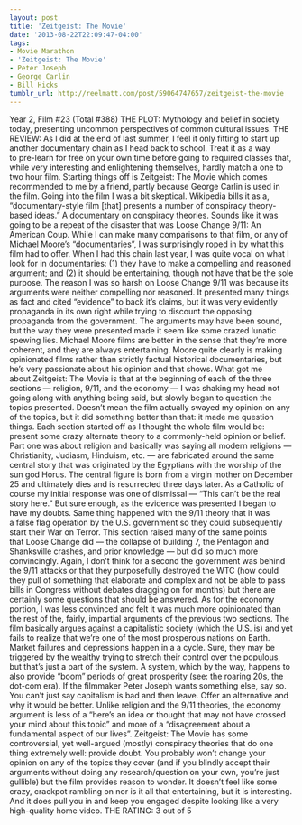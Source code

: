 ```yaml
---
layout: post
title: 'Zeitgeist: The Movie'
date: '2013-08-22T22:09:47-04:00'
tags:
- Movie Marathon
- 'Zeitgeist: The Movie'
- Peter Joseph
- George Carlin
- Bill Hicks
tumblr_url: http://reelmatt.com/post/59064747657/zeitgeist-the-movie
---
```



Year 2, Film #23 (Total #388)
THE PLOT: Mythology and belief in society today, presenting uncommon perspectives of common cultural issues.
THE REVIEW: As I did at the end of last summer, I feel it only fitting to start up another documentary chain as I head back to school. Treat it as a way to pre-learn for free on your own time before going to required classes that, while very interesting and enlightening themselves, hardly match a one to two hour film. Starting things off is Zeitgeist: The Movie which comes recommended to me by a friend, partly because George Carlin is used in the film. Going into the film I was a bit skeptical. Wikipedia bills it as a, “documentary-style film [that] presents a number of conspiracy theory-based ideas.” A documentary on conspiracy theories. Sounds like it was going to be a repeat of the disaster that was Loose Change 9/11: An American Coup. While I can make many comparisons to that film, or any of Michael Moore’s “documentaries”, I was surprisingly roped in by what this film had to offer.
When I had this chain last year, I was quite vocal on what I look for in documentaries: (1) they have to make a compelling and reasoned argument; and (2) it should be entertaining, though not have that be the sole purpose. The reason I was so harsh on Loose Change 9/11 was because its arguments were neither compelling nor reasoned. It presented many things as fact and cited “evidence” to back it’s claims, but it was very evidently propaganda in its own right while trying to discount the opposing propaganda from the government. The arguments may have been sound, but the way they were presented made it seem like some crazed lunatic spewing lies. Michael Moore films are better in the sense that they’re more coherent, and they are always entertaining. Moore quite clearly is making opinionated films rather than strictly factual historical documentaries, but he’s very passionate about his opinion and that shows.
What got me about Zeitgeist: The Movie is that at the beginning of each of the three sections — religion, 9/11, and the economy — I was shaking my head not going along with anything being said, but slowly began to question the topics presented. Doesn’t mean the film actually swayed my opinion on any of the topics, but it did something better than that: it made me question things. Each section started off as I thought the whole film would be: present some crazy alternate theory to a commonly-held opinion or belief. Part one was about religion and basically was saying all modern religions — Christianity, Judiasm, Hinduism, etc. — are fabricated around the same central story that was originated by the Egyptians with the worship of the sun god Horus. The central figure is born from a virgin mother on December 25 and ultimately dies and is resurrected three days later. As a Catholic of course my initial response was one of dismissal — “This can’t be the real story here.” But sure enough, as the evidence was presented I began to have my doubts. Same thing happened with the 9/11 theory that it was a false flag operation by the U.S. government so they could subsequently start their War on Terror. This section raised many of the same points that Loose Change did — the collapse of building 7, the Pentagon and Shanksville crashes, and prior knowledge — but did so much more convincingly. Again, I don’t think for a second the government was behind the 9/11 attacks or that they purposefully destroyed the WTC (how could they pull of something that elaborate and complex and not be able to pass bills in Congress without debates dragging on for months) but there are certainly some questions that should be answered. As for the economy portion, I was less convinced and felt it was much more opinionated than the rest of the, fairly, impartial arguments of the previous two sections. The film basically argues against a capitalistic society (which the U.S. is) and yet fails to realize that we’re one of the most prosperous nations on Earth. Market failures and depressions happen in a a cycle. Sure, they may be triggered by the wealthy trying to stretch their control over the populous, but that’s just a part of the system. A system, which by the way, happens to also provide “boom” periods of great prosperity (see: the roaring 20s, the dot-com era). If the filmmaker Peter Joseph wants something else, say so. You can’t just say capitalism is bad and then leave. Offer an alternative and why it would be better. Unlike religion and the 9/11 theories, the economy argument is less of a “here’s an idea or thought that may not have crossed your mind about this topic” and more of a “disagreement about a fundamental aspect of our lives”.
Zeitgeist: The Movie has some controversial, yet well-argued (mostly) conspiracy theories that do one thing extremely well: provide doubt. You probably won’t change your opinion on any of the topics they cover (and if you blindly accept their arguments without doing any research/question on your own, you’re just gullible) but the film provides reason to wonder. It doesn’t feel like some crazy, crackpot rambling on nor is it all that entertaining, but it is interesting. And it does pull you in and keep you engaged despite looking like a very high-quality home video.
THE RATING: 3 out of 5
